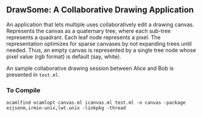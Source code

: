 ## DrawSome: A Collaborative Drawing Application ##

An application that lets multiple uses collaboratively edit a drawing
canvas. Represents the canvas as a quaternary tree, where each
sub-tree represents a quadrant. Each leaf node represents a pixel. The
representation optimizes for sparse canvases by not expanding trees
until needed. Thus, an empty canvas is represented by a single tree
node whose pixel value (rgb format) is default (say, white).

An sample collaborative drawing session between Alice and Bob is
presented in `test.ml`.

### To Compile ###

    ocamlfind ocamlopt canvas.ml icanvas.ml test.ml -o canvas -package ezjsonm,irmin-unix,lwt.unix -linkpkg -thread 

